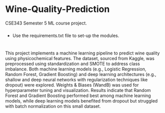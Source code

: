 # Wine-Quality-Prediction
CSE343 Semester 5 ML course project.

###
- Use the requirements.txt file to set-up the modules.

# 

This project implements a machine learning pipeline to predict wine quality using physicochemical features. The dataset, sourced from Kaggle, was preprocessed using standardization and SMOTE to address class imbalance. Both machine learning models (e.g., Logistic Regression, Random Forest, Gradient Boosting) and deep learning architectures (e.g., shallow and deep neural networks with regularization techniques like dropout) were explored. Weights & Biases (WandB) was used for hyperparameter tuning and visualization. Results indicate that Random Forest and Gradient Boosting performed best among machine learning models, while deep learning models benefited from dropout but struggled with batch normalization on this small dataset.
